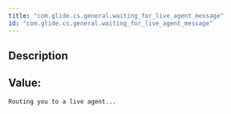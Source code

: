 ```yaml
---
title: "com.glide.cs.general.waiting_for_live_agent_message"
id: "com.glide.cs.general.waiting_for_live_agent_message"
---
```

## Description



## Value: 
```
Routing you to a live agent...
```